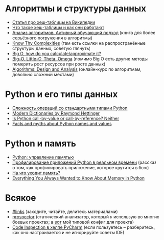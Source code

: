 
# Алгоритмы и структуры данных

- [Статья про хеш-таблицы на Википедии](https://ru.wikipedia.org/wiki/%D0%A5%D0%B5%D1%88-%D1%82%D0%B0%D0%B1%D0%BB%D0%B8%D1%86%D0%B0)
- [Что такое хеш-таблицы и как они работают](https://ruhighload.com/post/%D0%A7%D1%82%D0%BE+%D1%82%D0%B0%D0%BA%D0%BE%D0%B5+%D1%85%D0%B5%D1%88-%D1%82%D0%B0%D0%B1%D0%BB%D0%B8%D1%86%D1%8B+%D0%B8+%D0%BA%D0%B0%D0%BA+%D0%BE%D0%BD%D0%B8+%D1%80%D0%B0%D0%B1%D0%BE%D1%82%D0%B0%D1%8E%D1%82)
- [Анализ алгоритмов. Активный обучающий подход](https://www.ozon.ru/context/detail/id/4523340/) (книга для более серьёзного погружения в алгоритмы)
- [Know Thy Complexities](http://bigocheatsheet.com/) (там есть ссылки на распространённые структуры данных, советую глянуть)
- [Big O, how do you calculate/approximate it?](https://stackoverflow.com/questions/3255/)
- [Big-O, Little-O, Theta, Omega](https://cathyatseneca.gitbooks.io/data-structures-and-algorithms/analysis/notations.html) (помимо Big O есть другие методы померить рост ресурсов при росте данных)
- [Algorithms: Design and Analysis](http://online.stanford.edu/course/algorithms-design-and-analysis-self-paced) (онлайн-курс по алгоритмам, довольно сложный местами)


# Python и его типы данных

- [Сложность операций со стандартными типами Python](https://wiki.python.org/moin/TimeComplexity)
- [Modern Dictionaries by Raymond Hettinger](https://www.youtube.com/watch?v=p33CVV29OG8)
- [Is Python call-by-value or call-by-reference? Neither](https://jeffknupp.com/blog/2012/11/13/is-python-callbyvalue-or-callbyreference-neither/)
- [Facts and myths about Python names and values](https://nedbatchelder.com/text/names.html)


# Python и память

- [Python: управление памятью](https://www.youtube.com/watch?v=ZxvwZ4fX_qE)
- [Профилирование приложений Python в реальном времени](https://www.youtube.com/watch?v=Aj1Pjx_dzUI) (рассказ о том, как профилировать приложение, которое крутится в бою)
- [На что уходит память?](https://www.youtube.com/watch?v=OYgRozleVG4)
- [Everything You Always Wanted to Know About Memory in Python](https://www.youtube.com/watch?v=Yr3ZlfHiWDQ)


# Всякое

- [#links](https://otus-web.slack.com/messages/C77L14HPZ/) (заходите, читайте, делитесь материалами)
- [prospector](https://github.com/landscapeio/prospector) (статический анализатор, который я использую во многих боевых проектах; а [вот](https://gist.github.com/Melevir/4802ff344f2f7245ac163d87d7893859) мой типовой конфиг для проекта)
- [Code Inspection в хелпе PyCharm](https://www.jetbrains.com/help/pycharm/code-inspection.html) (если пользуетесь – разберитесь, как оно настраивается и не игнорируйте советы IDE)